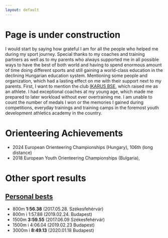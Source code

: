```yaml
---
layout: default
---
```

 
# Page is under construction

I would start by saying how grateful I am for all the people who helped me during my sport journey. Special thanks to my coaches and training partners as well as to my parents who always supported me in all possible ways to have the best of both world and having to spend enormous amount of time doing different sports and still gaining a world-class education in the declining Hungarian education system. Mentioning some people and organization, which had a lasting effect on me with their support next to my parents. First, I want to mention the club [IKARUS BSE](https://www.ikarusatletika.hu/), which raised me as an athlete. I had exceptional coaches at my young age, which made me prepared to later workload without ever overtraining me. I am unable to count the number of medals I won or the memories I gained during competitions, everyday trainings and training camps in the foremost youth development athletics academy in the country. 


# Orienteering Achievements

- 2024 European Orienteering Championships (Hungary), 106th (long distance)
- 2018 European Youth Orienteering Championships (Bulgaria), 


# Other sport results
## [Personal bests](https://worldathletics.org/athletes/hungary/csongor-horvath-14568646)
- 800m **1:56.38** (2017.05.28. Székesfehérvár)
- 800m i 1:57.88 (2019.02.24. Budapest) 
- 1500m **3:59.55** (2017.06.09 Székesfehérvár)
- 1500m i 4:06.04 (2019.02.23 Budapest)
- 3000m i **8:49.13** (2020.01.18 Budapest)